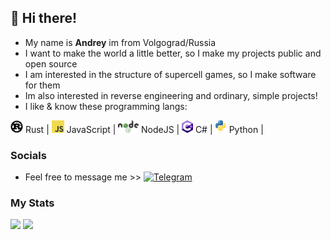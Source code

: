 ## 👋 Hi there!


- My name is **Andrey** im from Volgograd/Russia
- I want to make the world a little better, so I make my projects public and open source
- I am interested in the structure of supercell games, so I make software for them
- Im also interested in reverse engineering and ordinary, simple projects!
- I like & know these programming langs:
<div>
  <img height="20px" src="rust.png"> Rust |
  <img height="20px" src="js.png">  JavaScript |
  <img height="20px" src="njs.png">  NodeJS |
  <img height="20px" src="sharp.png">  C# |
  <img height="20px" src="python.png">  Python |
</div>



### Socials
- Feel free to message me >>
[![Telegram](https://img.shields.io/badge/telegram-1DA1F2?style=for-the-badge&logo=telegram&logoColor=black)](https://t.me/thestealdev)

### My Stats

<div>
  <img height="135px" src="https://github-readme-stats.vercel.app/api?username=st3a1&theme=nord&show_icons=true&hide_title=true&hide_border=true&hide_rank=true&include_all_commits=true&count_private=true&line_height=21">
  <img height="135px" src="https://github-readme-stats.vercel.app/api/top-langs/?username=st3a1&theme=nord&&hide_title=true&hide_border=true&layout=compact&langs_count=8">
</div>
